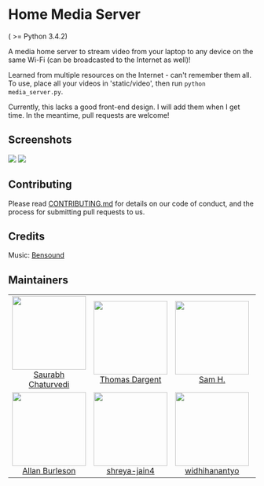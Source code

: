 # Home Media Server
( >= Python 3.4.2)

A media home server to stream video from your laptop to any device on the same Wi-Fi
(can be broadcasted to the Internet as well)!

Learned from multiple resources on the Internet - can't remember them all.
To use, place all your videos in 'static/video', then run
`python media_server.py`.

Currently, this lacks a good front-end design. I will add them when I get time.
In the meantime, pull requests are welcome!

## Screenshots

<img src="https://user-images.githubusercontent.com/10780151/32139461-d67ff380-bc49-11e7-9d9b-ae580196b754.png" />

<img src="https://user-images.githubusercontent.com/10780151/32139462-d6994e16-bc49-11e7-96aa-bd7965226d6a.png" />

## Contributing

Please read [CONTRIBUTING.md](CONTRIBUTING.md) for details on our code of conduct, and the process for submitting pull requests to us.

## Credits
Music: <a href="https://www.bensound.com">Bensound</a>

## Maintainers

<table>
  <tbody>
    <tr>
      <td align="center">
        <img width="150" height="150"
        src="https://github.com/schedutron.png?v=3&s=150">
        </br>
        <a href="https://github.com/schedutron">Saurabh Chaturvedi</a>
      </td>
      <td align="center">
        <img width="150" height="150"
        src="https://github.com/Kalwing.png?v=3&s=150">
        </br>
        <a href="https://github.com/Kalwing">Thomas Dargent</a>
      </td>
      <td align="center">
        <img width="150" height="150"
        src="https://github.com/syfenx.png?v=3&s=150">
        </br>
        <a href="https://github.com/syfenx">Sam H.</a>
      </td>
      <td align="center">
        <img width="150" height="150"
        src="https://github.com/KarolMilewski.png?v=3&s=150">
        </br>
        <a href="https://github.com/KarolMilewski">Karol Milewski</a>
      </td>
      <td align="center">
        <img width="150" height="150"
        src="https://github.com/naman.png?v=3&s=150">
        </br>
        <a href="https://github.com/naman">Naman Gupta</a>
      </td>
    </tr>
    <tr>
      <td align="center">
        <img width="150" height="150"
        src="https://github.com/allanburleson.png?v=3&s=150">
        </br>
        <a href="https://github.com/allanburleson">Allan Burleson</a>
      </td>
      <td align="center">
        <img width="150" height="150"
        src="https://github.com/shreya-jain4.png?v=3&s=150">
        </br>
        <a href="https://github.com/shreya-jain4">shreya-jain4</a>
      </td>
      <td align="center">
        <img width="150" height="150"
        src="https://github.com/widhihanantyo.png?v=3&s=150">
        </br>
        <a href="https://github.com/widhihanantyo">widhihanantyo</a>
      </td>
      <td align="center">
        <img width="150" height="150"
        src="https://github.com/pjhampton.png?v=3&s=150">
        </br>
        <a href="https://github.com/pjhampton">pjhampton</a>
      </td>
      <td align="center">
        <img width="150" height="150"
        src="https://github.com/helderburato.png?v=3&s=150">
        </br>
        <a href="https://github.com/helderburato">Helder Burato Berto</a>
      </td>
    </tr>
  <tbody>
</table>